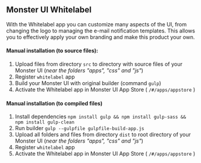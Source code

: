 ## Monster UI Whitelabel
With the Whitelabel app you can customize many aspects of the UI, from changing the logo to managing the e-mail 
notification templates. This allows you to effectively apply your own branding and make this product your own.
#### Manual installation (to source files):
1. Upload files from directory `src` to directory with source files of your Monster UI (*near the folders "apps", "css" and "js"*)
2. Register `whitelabel` app
3. Build your Monster UI with original builder (command `gulp`)
4. Activate the Whitelabel app in Monster UI App Store ( `/#/apps/appstore` )

#### Manual installation (to compiled files)
1. Install dependencies
`npm install gulp && npm install gulp-sass && npm install gulp-clean`
2. Run builder
`gulp --gulpfile gulpfile-build-app.js`
3. Upload all folders and files from directory `dist` to root directory of your Monster UI (*near the folders "apps", "css" and "js"*)
4. Register `whitelabel` app
5. Activate the Whitelabel app in Monster UI App Store ( `/#/apps/appstore` )